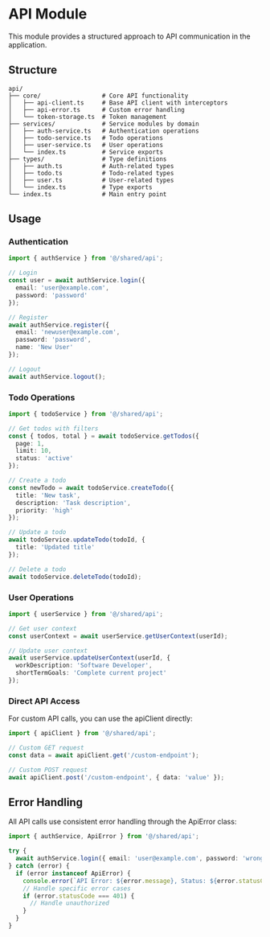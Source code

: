 # API Module

This module provides a structured approach to API communication in the application.

## Structure

```
api/
├── core/                 # Core API functionality
│   ├── api-client.ts     # Base API client with interceptors
│   ├── api-error.ts      # Custom error handling
│   └── token-storage.ts  # Token management
├── services/             # Service modules by domain
│   ├── auth-service.ts   # Authentication operations
│   ├── todo-service.ts   # Todo operations
│   ├── user-service.ts   # User operations
│   └── index.ts          # Service exports
├── types/                # Type definitions
│   ├── auth.ts           # Auth-related types
│   ├── todo.ts           # Todo-related types
│   ├── user.ts           # User-related types
│   └── index.ts          # Type exports
└── index.ts              # Main entry point
```

## Usage

### Authentication

```typescript
import { authService } from '@/shared/api';

// Login
const user = await authService.login({ 
  email: 'user@example.com', 
  password: 'password' 
});

// Register
await authService.register({ 
  email: 'newuser@example.com', 
  password: 'password',
  name: 'New User'
});

// Logout
await authService.logout();
```

### Todo Operations

```typescript
import { todoService } from '@/shared/api';

// Get todos with filters
const { todos, total } = await todoService.getTodos({
  page: 1,
  limit: 10,
  status: 'active'
});

// Create a todo
const newTodo = await todoService.createTodo({
  title: 'New task',
  description: 'Task description',
  priority: 'high'
});

// Update a todo
await todoService.updateTodo(todoId, {
  title: 'Updated title'
});

// Delete a todo
await todoService.deleteTodo(todoId);
```

### User Operations

```typescript
import { userService } from '@/shared/api';

// Get user context
const userContext = await userService.getUserContext(userId);

// Update user context
await userService.updateUserContext(userId, {
  workDescription: 'Software Developer',
  shortTermGoals: 'Complete current project'
});
```

### Direct API Access

For custom API calls, you can use the apiClient directly:

```typescript
import { apiClient } from '@/shared/api';

// Custom GET request
const data = await apiClient.get('/custom-endpoint');

// Custom POST request
await apiClient.post('/custom-endpoint', { data: 'value' });
```

## Error Handling

All API calls use consistent error handling through the ApiError class:

```typescript
import { authService, ApiError } from '@/shared/api';

try {
  await authService.login({ email: 'user@example.com', password: 'wrong' });
} catch (error) {
  if (error instanceof ApiError) {
    console.error(`API Error: ${error.message}, Status: ${error.statusCode}`);
    // Handle specific error cases
    if (error.statusCode === 401) {
      // Handle unauthorized
    }
  }
}
``` 